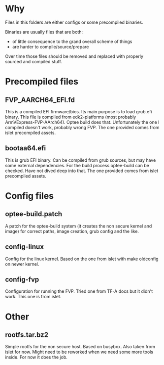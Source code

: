 # Why

Files in this folders are either configs or some precompiled binaries.

Binaries are usually files that are both:
- of little consequence to the grand overall scheme of things
- are harder to compile/source/prepare

Over time those files should be removed and replaced with properly sourced and
compiled stuff.

# Precompiled files

## FVP_AARCH64_EFI.fd

This is a compiled EFI firmware/bios. Its main purpose is to load grub.efi
binary. This file is compiled from edk2-platforms (most probably
ArmVExpress-FVP-AArch64). Optee build does that. Unfortunately the one I
compiled doesn't work, probably wrong FVP. The one provided comes from islet
precompiled assets.

## bootaa64.efi

This is grub EFI binary. Can be compiled from grub sources, but may have some
external dependencies. For the build process optee-build can be checked. Have
not dived deep into that. The one provided comes from islet precompiled assets.

# Config files

## optee-build.patch

A patch for the optee-build system (it creates the non secure kernel and image)
for correct paths, image creation, grub config and the like.

## config-linux

Config for the linux kernel. Based on the one from islet with make oldconfig on
newer kernel.

## config-fvp
Configuration for running the FVP. Tried one from TF-A docs but it didn't
work. This one is from islet.

# Other

## rootfs.tar.bz2

Simple rootfs for the non secure host. Based on busybox. Also taken from islet
for now. Might need to be reworked when we need some more tools inside. For now
it does the job.
